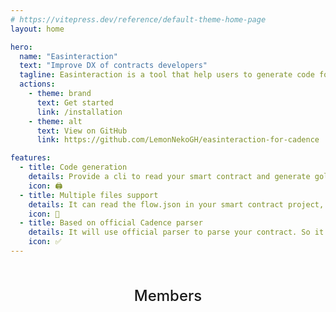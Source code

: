 ```yaml
---
# https://vitepress.dev/reference/default-theme-home-page
layout: home

hero:
  name: "Easinteraction"
  text: "Improve DX of contracts developers"
  tagline: Easinteraction is a tool that help users to generate code for easier contract interaction
  actions:
    - theme: brand
      text: Get started
      link: /installation
    - theme: alt
      text: View on GitHub
      link: https://github.com/LemonNekoGH/easinteraction-for-cadence

features:
  - title: Code generation
    details: Provide a cli to read your smart contract and generate golang API.
    icon: 🖨
  - title: Multiple files support
    details: It can read the flow.json in your smart contract project, and generate code of all contracts.
    icon: 📑
  - title: Based on official Cadence parser
    details: It will use official parser to parse your contract. So it will update sync with Cadence version.
    icon: ✅
---
```


<script setup lang="ts">
import { VPTeamMembers } from 'vitepress/theme';
import steam from '/public/steam.svg?raw';

const members = [
  {
    avatar: 'https://avatars.githubusercontent.com/u/17664845',
    name: 'LemonNeko',
    title: 'Creator',
    links: [
      { icon: 'github', link: 'https://github.com/LemonNekoGH' },
      { icon: 'twitter', link: 'https://twitter.com/lemon_neko_cn' },
      { icon: { svg: steam }, link: 'https://steamcommunity.com/id/lemonneko_cn/' }
    ]
  },
  {
    avatar: 'https://avatars.githubusercontent.com/u/30291104',
    name: 'LiliumNeko',
    title: 'Developer',
    links: [
      { icon: 'github', link: 'https://github.com/LiliumNeko' },
      { icon: 'twitter', link: 'https://twitter.com/lilium_neko' }
    ]
  },
]
</script>
<div class="member-title">Members</div>

<VPTeamMembers size="small" :members="members" />

<style lang="less">
.member-title {
  text-align: center; 
  margin-top: 2rem;
  font-size: 1.5rem;
  line-height: 4rem;
  color: var(--vp-c-text-2);
  font-family: var(--vp-font-family-base);
  font-weight: 500;
}
</style>

